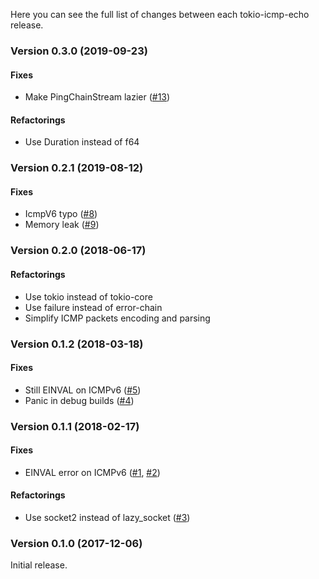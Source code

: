 Here you can see the full list of changes between each tokio-icmp-echo release.

### Version 0.3.0 (2019-09-23)

#### Fixes
* Make PingChainStream lazier ([#13](https://github.com/knsd/tokio-ping/pull/13))

#### Refactorings
* Use Duration instead of f64

### Version 0.2.1 (2019-08-12)

#### Fixes
* IcmpV6 typo ([#8](https://github.com/knsd/tokio-ping/pull/8))
* Memory leak ([#9](https://github.com/knsd/tokio-ping/pull/9))

### Version 0.2.0 (2018-06-17)

#### Refactorings
* Use tokio instead of tokio-core
* Use failure instead of error-chain
* Simplify ICMP packets encoding and parsing

### Version 0.1.2 (2018-03-18)

#### Fixes
* Still EINVAL on ICMPv6 ([#5](https://github.com/knsd/tokio-ping/pull/5))
* Panic in debug builds ([#4](https://github.com/knsd/tokio-ping/issues/4))

### Version 0.1.1 (2018-02-17)

#### Fixes
* EINVAL error on ICMPv6 ([#1](https://github.com/knsd/tokio-ping/issues/1), [#2](https://github.com/knsd/tokio-ping/pull/2))

#### Refactorings
* Use socket2 instead of lazy\_socket ([#3](https://github.com/knsd/tokio-ping/pull/3))


### Version 0.1.0 (2017-12-06)

Initial release.
